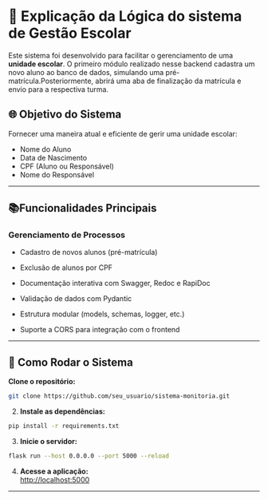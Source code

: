 # 📌 **Explicação da Lógica do sistema de Gestão Escolar**

Este sistema foi desenvolvido para facilitar o gerenciamento de uma **unidade escolar**. O primeiro módulo realizado nesse backend cadastra um novo aluno ao banco de dados, simulando uma pré-matrícula.Posteriormente, abrirá uma aba de finalização da matrícula e envio para a respectiva turma.

## 🌐 **Objetivo do Sistema**

Fornecer uma maneira atual e eficiente de gerir uma unidade escolar:

- Nome do Aluno
- Data de Nascimento
- CPF (Aluno ou Responsável)
- Nome do Responsável

---

## 📚**Funcionalidades Principais**

### **Gerenciamento de Processos**

- Cadastro de novos alunos (pré-matrícula)

- Exclusão de alunos por CPF

- Documentação interativa com Swagger, Redoc e RapiDoc

- Validação de dados com Pydantic

- Estrutura modular (models, schemas, logger, etc.)

- Suporte a CORS para integração com o frontend

---

## 🔗 Como Rodar o Sistema

**Clone o repositório:**

```bash
git clone https://github.com/seu_usuario/sistema-monitoria.git
```

2. **Instale as dependências:**

```bash
pip install -r requirements.txt
```

3. **Inicie o servidor:**

```bash
flask run --host 0.0.0.0 --port 5000 --reload
```

4. **Acesse a aplicação:**  
   [http://localhost:5000](http://localhost:5000)

---
